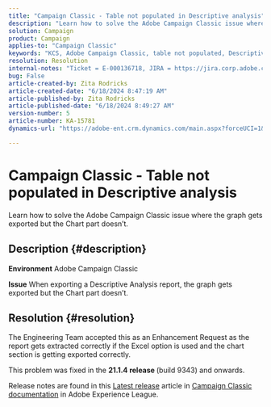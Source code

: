 ```yaml
---
title: "Campaign Classic - Table not populated in Descriptive analysis"
description: "Learn how to solve the Adobe Campaign Classic issue where the graph gets exported but the Chart part doesn’t."
solution: Campaign
product: Campaign
applies-to: "Campaign Classic"
keywords: "KCS, Adobe Campaign Classic, table not populated, Descriptive analysis, FAQ"
resolution: Resolution
internal-notes: "Ticket = E-000136718, JIRA = https://jira.corp.adobe.com/browse/NEO-24963"
bug: False
article-created-by: Zita Rodricks
article-created-date: "6/18/2024 8:47:19 AM"
article-published-by: Zita Rodricks
article-published-date: "6/18/2024 8:49:27 AM"
version-number: 5
article-number: KA-15781
dynamics-url: "https://adobe-ent.crm.dynamics.com/main.aspx?forceUCI=1&pagetype=entityrecord&etn=knowledgearticle&id=0a56ea59-4f2d-ef11-840a-002248084fbb"

---
```

# Campaign Classic - Table not populated in Descriptive analysis


Learn how to solve the Adobe Campaign Classic issue where the graph gets exported but the Chart part doesn’t.

## Description {#description}


<b>Environment</b>
Adobe Campaign Classic

<b>Issue</b>
When exporting a Descriptive Analysis report, the graph gets exported but the Chart part doesn’t.


## Resolution {#resolution}


The Engineering Team accepted this as an Enhancement Request as the report gets extracted correctly if the Excel option is used and the chart section is getting exported correctly.

This problem was fixed in the <b>21.1.4 release </b>(build 9343) and onwards.

Release notes are found in this [Latest release](https://experienceleague.adobe.com/docs/campaign-classic/using/release-notes/latest-release.html?lang=en) article in [Campaign Classic documentation](https://experienceleague.adobe.com/en/docs/campaign-classic/using/campaign-classic-home) in Adobe Experience League.
